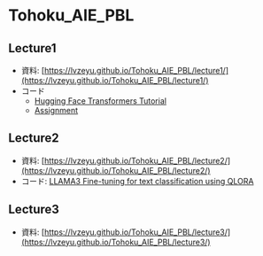 # Tohoku_AIE_PBL

## Lecture1

- 資料: [https://lvzeyu.github.io/Tohoku_AIE_PBL/lecture1/](https://lvzeyu.github.io/Tohoku_AIE_PBL/lecture1/)
- コード
    - [Hugging Face Transformers Tutorial](https://colab.research.google.com/github/lvzeyu/Tohoku_AIE_PBL/blob/main/lecture1/notebook/Hugging%20Face%20Transformers%20Tutorial.ipynb)
    - [Assignment](https://colab.research.google.com/github/lvzeyu/Tohoku_AIE_PBL/blob/main/lecture1/notebook/assignment.ipynb)

## Lecture2

- 資料: [https://lvzeyu.github.io/Tohoku_AIE_PBL/lecture2/](https://lvzeyu.github.io/Tohoku_AIE_PBL/lecture2/)
- コード: [LLAMA3 Fine-tuning for text classification using QLORA](https://github.com/lvzeyu/Tohoku_AIE_PBL/blob/main/lecture2/code/LLAMA_3_Fine_Tuning_for_Sequence_Classification.ipynb)


## Lecture3

- 資料: [https://lvzeyu.github.io/Tohoku_AIE_PBL/lecture3/](https://lvzeyu.github.io/Tohoku_AIE_PBL/lecture3/)